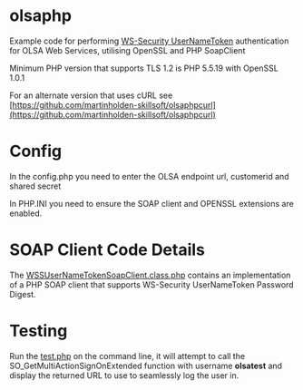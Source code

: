 # olsaphp
Example code for performing [WS-Security UserNameToken](https://www.oasis-open.org/committees/download.php/13392/wss-v1.1-spec-pr-UsernameTokenProfile-01.htm) authentication for OLSA Web Services, utilising OpenSSL and PHP SoapClient

Minimum PHP version that supports TLS 1.2 is PHP 5.5.19 with OpenSSL 1.0.1

For an alternate version that uses cURL see [https://github.com/martinholden-skillsoft/olsaphpcurl](https://github.com/martinholden-skillsoft/olsaphpcurl)

# Config
In the config.php you need to enter the OLSA endpoint url, customerid and shared secret

In PHP.INI you need to ensure the SOAP client and OPENSSL extensions are enabled.

# SOAP Client Code Details
The [WSSUserNameTokenSoapClient.class.php](WSSUserNameTokenSoapClient.class.php) contains an implementation of a PHP SOAP client that supports WS-Security UserNameToken Password Digest.

# Testing
Run the [test.php](test.php) on the command line, it will attempt to call the SO_GetMultiActionSignOnExtended function with username **olsatest** and display the returned URL to use to seamlessly log the user in.

